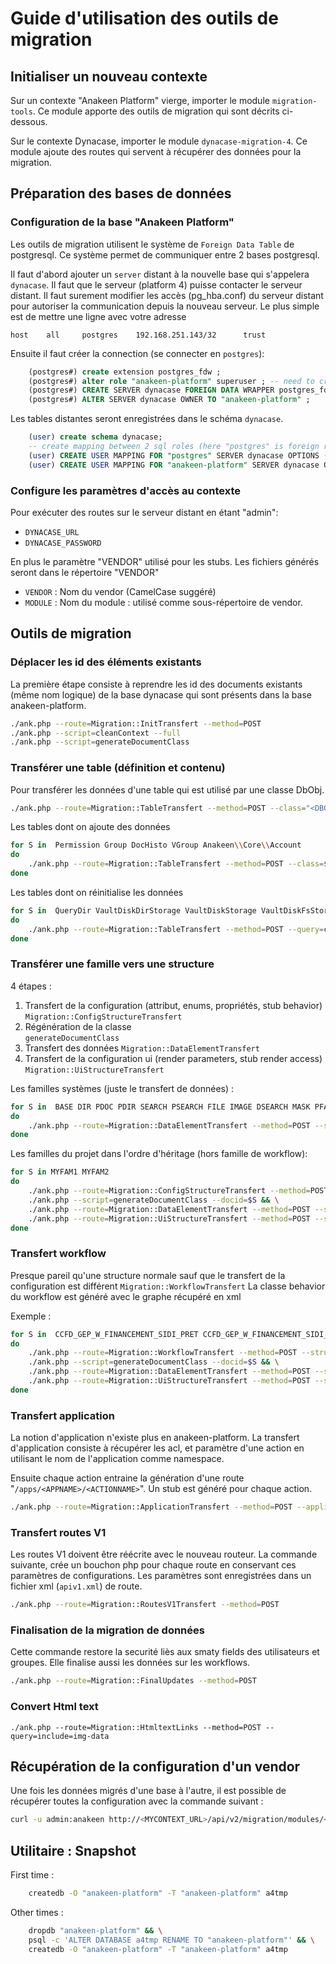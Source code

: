 # Guide d'utilisation des outils de migration

## Initialiser un nouveau contexte

Sur un contexte "Anakeen Platform" vierge, importer le module  `migration-tools`. Ce module apporte des outils de migration qui sont décrits ci-dessous.

Sur le contexte Dynacase, importer le module `dynacase-migration-4`. Ce module ajoute des routes qui servent à récupérer des données pour la migration.

## Préparation des bases de données

### Configuration de la base "Anakeen Platform"
Les outils de migration utilisent le système de `Foreign Data Table` de postgresql. Ce système permet de communiquer entre 2 bases postgresql.

Il faut d'abord ajouter un `server` distant à la nouvelle base qui s'appelera `dynacase`.
Il faut que le serveur (platform 4) puisse contacter le serveur distant. Il faut surement modifier les accès (pg_hba.conf) du serveur distant pour autoriser la communication depuis la nouveau serveur.
Le plus simple est de mettre une ligne avec votre adresse

    host    all		postgres	192.168.251.143/32		trust

Ensuite il faut créer la connection (se connecter en `postgres`): 

```sql
    (postgres#) create extension postgres_fdw ;
    (postgres#) alter role "anakeen-platform" superuser ; -- need to create mapping and foreign schema
    (postgres#) CREATE SERVER dynacase FOREIGN DATA WRAPPER postgres_fdw OPTIONS (host '192.168.252.134', dbname 'dynacase');
    (postgres#) ALTER SERVER dynacase OWNER TO "anakeen-platform" ;
 ```

Les tables distantes seront enregistrées dans le schéma `dynacase`.

```sql
    (user) create schema dynacase;
    -- create mapping between 2 sql roles (here "postgres" is foreign role,  
    (user) CREATE USER MAPPING FOR "postgres" SERVER dynacase OPTIONS (user 'postgres');
    (user) CREATE USER MAPPING FOR "anakeen-platform" SERVER dynacase OPTIONS (user 'postgres');
```

### Configure les paramètres d'accès au contexte 

Pour exécuter des routes sur le serveur distant en étant "admin":

*  `DYNACASE_URL`
*  `DYNACASE_PASSWORD`

En plus le paramètre "VENDOR" utilisé pour les stubs. Les fichiers générés seront dans le répertoire "VENDOR"

* `VENDOR` : Nom du vendor (CamelCase suggéré)
* `MODULE` : Nom du module : utilisé comme sous-répertoire de vendor.

## Outils de migration

### Déplacer les id des éléments existants

La première étape consiste à reprendre les id des documents existants (même nom logique) de la base dynacase qui sont présents dans la base anakeen-platform.

```bash
./ank.php --route=Migration::InitTransfert --method=POST 
./ank.php --script=cleanContext --full
./ank.php --script=generateDocumentClass
```

### Transférer une table (définition et contenu)

Pour transférer les données d'une table qui est utilisé par une classe DbObj.

```bash
./ank.php --route=Migration::TableTransfert --method=POST --class="<DBOBJCLASS>"
```

Les tables dont on ajoute des données

```bash
for S in  Permission Group DocHisto VGroup Anakeen\\Core\\Account
do
    ./ank.php --route=Migration::TableTransfert --method=POST --class=$S
done 
```

Les tables dont on réinitialise les données

```bash
for S in  QueryDir VaultDiskDirStorage VaultDiskStorage VaultDiskFsStorage DocVaultIndex DocUTag UserToken DocPerm DocPermExt DocTimer DocRel
do
    ./ank.php --route=Migration::TableTransfert --method=POST --query=clear=all --class=$S
done
```


### Transférer une famille vers une structure

4 étapes :

1.  Transfert de la configuration (attribut, enums, propriétés, stub behavior)  
    `Migration::ConfigStructureTransfert`
2.  Régénération de la classe  
    `generateDocumentClass`
3.  Transfert des données
    `Migration::DataElementTransfert`
4.  Transfert de la configuration ui (render parameters, stub render access)    
    `Migration::UiStructureTransfert`


Les familles systèmes (juste le transfert de données) :


```bash
for S in  BASE DIR PDOC PDIR SEARCH PSEARCH FILE IMAGE DSEARCH MASK PFAM REPORT CVDOC MSEARCH SSEARCH MAILTEMPLATE TIMER IGROUP IUSER GROUP ROLE SENTMESSAGE
do
    ./ank.php --route=Migration::DataElementTransfert --method=POST --structure=$S
done
```


Les familles du projet dans l'ordre d'héritage (hors famille de workflow): 

```bash
for S in MYFAM1 MYFAM2 
do
    ./ank.php --route=Migration::ConfigStructureTransfert --method=POST --structure=$S && \
    ./ank.php --script=generateDocumentClass --docid=$S && \
    ./ank.php --route=Migration::DataElementTransfert --method=POST --structure=$S \
    ./ank.php --route=Migration::UiStructureTransfert --method=POST --structure=$S
done
```

### Transfert workflow

Presque pareil qu'une structure normale sauf que le transfert de la configuration est différent `Migration::WorkflowTransfert`
La classe behavior du workflow est généré avec le graphe récupéré en xml

Exemple : 

```bash
for S in  CCFD_GEP_W_FINANCEMENT_SIDI_PRET CCFD_GEP_W_FINANCEMENT_SIDI_INVESTISSEMENT CCFD_GEP_W_FINANCEMENT_SIDI_GARANTIE CCFD_GEP_SOUTIEN_COURT_CYCLE CCFD_GEP_PARTENARIAT_SIDI_CYCLE WSTRATEGIEDPL CCFD_GEP_SOUTIEN_LONG_CYCLE CCFD_GEP_RAPP_MISSION_CYCLE
do
    ./ank.php --route=Migration::WorkflowTransfert --method=POST --structure=$S && \
    ./ank.php --script=generateDocumentClass --docid=$S && \
    ./ank.php --route=Migration::DataElementTransfert --method=POST --structure=$S && \
    ./ank.php --route=Migration::UiStructureTransfert --method=POST --structure=$S
done
```


### Transfert application

La notion d'application n'existe plus en anakeen-platform.
La transfert d'application consiste à récupérer les acl, et paramètre d'une action en utilisant le nom de l'application comme namespace.

Ensuite chaque action entraine la génération d'une route "`/apps/<APPNAME>/<ACTIONNAME>`". Un stub est généré pour chaque action.


```bash
./ank.php --route=Migration::ApplicationTransfert --method=POST --application=CCFD
```


### Transfert routes V1

Les routes V1 doivent être réécrite avec le nouveau routeur.
La commande suivante, crée un bouchon php pour chaque route en conservant ces paramètres de configurations. Les paramètres sont enregistrées dans un fichier xml (`apiv1.xml`) de route.

```bash
./ank.php --route=Migration::RoutesV1Transfert --method=POST
```

### Finalisation de la migration de données

Cette commande restore la securité liès aux smaty fields des utilisateurs et groupes.
Elle finalise aussi les données sur les workflows.

```bash
./ank.php --route=Migration::FinalUpdates --method=POST
```
### Convert Html text

```
./ank.php --route=Migration::HtmltextLinks --method=POST --query=include=img-data
```

## Récupération de la configuration d'un vendor

Une fois les données migrés d'une base à l'autre, il est possible de récupérer toutes la configuration avec la commande suivant :

```bash
curl -u admin:anakeen http://<MYCONTEXT_URL>/api/v2/migration/modules/<VENDOR>.zip --output ~/Bureau/MyConfig.zip
```

## Utilitaire : Snapshot

First time :

```bash
    createdb -O "anakeen-platform" -T "anakeen-platform" a4tmp 
```
Other times :

```bash
    dropdb "anakeen-platform" && \
    psql -c 'ALTER DATABASE a4tmp RENAME TO "anakeen-platform"' && \
    createdb -O "anakeen-platform" -T "anakeen-platform" a4tmp
```
